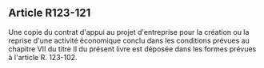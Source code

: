 Article R123-121
----
Une copie du contrat d'appui au projet d'entreprise pour la création ou la
reprise d'une activité économique conclu dans les conditions prévues au chapitre
VII du titre II du présent livre est déposée dans les formes prévues à l'article
R. 123-102.
